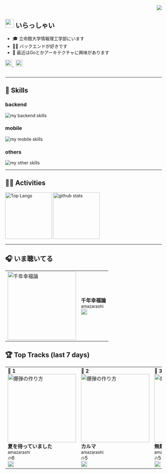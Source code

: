 <!-- 1. GitHub usernameを変更 -->
<div align="right">
  <img src="https://komarev.com/ghpvc/?username=username" />
</div>

<!-- 2. プロフィールや連絡先を変更 -->
## <img src="https://media.giphy.com/media/hvRJCLFzcasrR4ia7z/giphy.gif" width="28"> いらっしゃい
- 🎓 立命館大学情報理工学部にいます
- 🧑‍💻 バックエンドが好きです
- 🌱 最近はGoとかアーキテクチャに興味があります  
<div>
  <a href="https://x.com/wotagei_umiyuri">
    <img src="https://cdn.jsdelivr.net/npm/simple-icons@v9/icons/x.svg" alt="X" width="22" />
  </a>
  &nbsp;
  <a href="https://discord.com/users/810790329217056768">
    <img src="https://cdn.jsdelivr.net/npm/simple-icons@v9/icons/discord.svg" alt="Discord" width="22" />
  </a>
</div>
<br>

---

<!-- 3. 好きな技術スタックに変更 -->
<!-- ライトモート：theme=light, ダークモート：theme=dark -->
<!-- アイコンの選択肢一覧：https://arc.net/l/quote/zizyykfh -->
## 🌱 Skills
### backend
<img alt="my backend skills" src="https://skillicons.dev/icons?theme=dark&perline=7&i=python,fastapi,go,c,cs" />

### mobile
<img alt="my mobile skills" src="https://skillicons.dev/icons?theme=dark&perline=7&i=flutter" />

### others
<img alt="my other skills" src="https://skillicons.dev/icons?theme=dark&perline=7&i=unity,postgresql,mysql,supabase,docker,gcp" />
<br>

---

<!-- 4. GitHub usernameを変更, 2箇所 -->
## 🏃‍♀️ Activities
<div align="left"> 
  <img alt="Top Langs" height="150px" src="https://github-readme-stats.vercel.app/api?username=umiyuri777&theme=vue-dark&layout=compact&show_icons=true" />
  <img alt="github stats" height="150px" src="https://github-readme-stats.vercel.app/api/top-langs/?username=umiyuri777&theme=vue-dark&layout=compact" />
</div>

---

<!-- SPOTIFY_ACTIVITY_START -->
## 🎧 いま聴いてる

<table><tr>
<td valign="middle"><a href="https://open.spotify.com/track/2qE0FSqfcnA7KHVXGOI4YI"><img src="https://wsrv.nl/?url=https%3A%2F%2Fimage-cdn-fa.spotifycdn.com%2Fimage%2Fab67616d00001e02a767b39823a4dded174cb432&w=220&h=220&fit=cover&mask=ellipse" alt="千年幸福論" width="220" /></a></td>
<td valign="middle"><div><strong>千年幸福論</strong></div><div><small>amazarashi</small></div><div><a href="https://open.spotify.com/track/2qE0FSqfcnA7KHVXGOI4YI"><img src="https://www.scdn.co/i/_global/favicon.png" alt="Spotify" width="20" /></a></div></td>
</tr></table>

## 🏆 Top Tracks (last 7 days)

<table>
<tr>
<td valign="top"><div><strong>🥇 1</strong></div><a href="https://open.spotify.com/track/78dMs7M0ETbtyqvJhGchEz"><img src="https://wsrv.nl/?url=https%3A%2F%2Fimage-cdn-fa.spotifycdn.com%2Fimage%2Fab67616d00001e0274107fc94bacad49689da06c&w=220&h=220&fit=cover&mask=ellipse" alt="爆弾の作り方" width="220" /></a><br/><div><strong>夏を待っていました</strong></div><div><small>amazarashi</small></div><div>🔥6</div><div><a href="https://open.spotify.com/track/78dMs7M0ETbtyqvJhGchEz"><img src="https://www.scdn.co/i/_global/favicon.png" alt="Spotify" width="20" /></a></div></td>
<td valign="top"><div><strong>🥈 2</strong></div><a href="https://open.spotify.com/track/7ipuBrawsJswgLjRJuz20C"><img src="https://wsrv.nl/?url=https%3A%2F%2Fimage-cdn-ak.spotifycdn.com%2Fimage%2Fab67616d00001e0274107fc94bacad49689da06c&w=220&h=220&fit=cover&mask=ellipse" alt="爆弾の作り方" width="220" /></a><br/><div><strong>カルマ</strong></div><div><small>amazarashi</small></div><div>🔥5</div><div><a href="https://open.spotify.com/track/7ipuBrawsJswgLjRJuz20C"><img src="https://www.scdn.co/i/_global/favicon.png" alt="Spotify" width="20" /></a></div></td>
<td valign="top"><div><strong>🥉 3</strong></div><a href="https://open.spotify.com/track/7IkWojxKrQrdGQtZ6jEcWt"><img src="https://wsrv.nl/?url=https%3A%2F%2Fimage-cdn-ak.spotifycdn.com%2Fimage%2Fab67616d00001e0274107fc94bacad49689da06c&w=220&h=220&fit=cover&mask=ellipse" alt="爆弾の作り方" width="220" /></a><br/><div><strong>無題</strong></div><div><small>amazarashi</small></div><div>🔥5</div><div><a href="https://open.spotify.com/track/7IkWojxKrQrdGQtZ6jEcWt"><img src="https://www.scdn.co/i/_global/favicon.png" alt="Spotify" width="20" /></a></div></td>
</tr>
</table>
<!-- SPOTIFY_ACTIVITY_END -->
